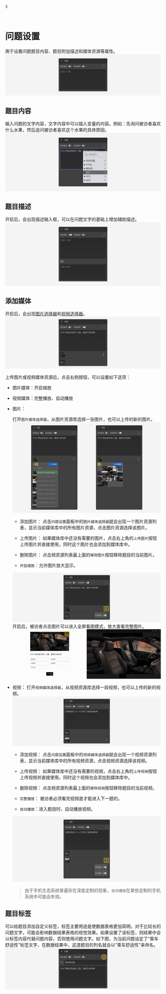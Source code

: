 ```index
3
```
```tag

```
```summary

```

# 问题设置

用于设置问题题目内容、题目附加描述和媒体资源等属性。
<img src='../../assets/snapshots/node-setting/question/normal.png'>

## 题目内容
输入问题的文字内容，文字内容中可以插入变量的内容。例如：先询问被访者喜欢什么水果，然后追问被访者喜欢这个水果的具体原因。
<img src='../../assets/snapshots/node-setting/question/variable.png'>

## 题目描述
开启后，会出现描述输入框，可以在问题文字的基础上增加辅助描述。
<img src='../../assets/snapshots/node-setting/question/description.png'>

## 添加媒体
开启后，会出现[图片选择器](../media/image.md)和[视频选择器](../media/video.md)。
<img src='../../assets/snapshots/node-setting/question/image.png'>

上传图片或视频媒体资源后，点击右侧按钮，可以设置如下选项：
  + 图片媒体：开启缩放
  + 视频媒体：完整播放、自动播放

+ 图片：

  打开`图片媒体选择器`，从图片资源库选择一张图片，也可以上传的新的图片。
  <img src='../../assets/snapshots/node-setting/question/assets/image-menu.png'>

  + 添加图片：
  点击`问题设置`面板中的`图片媒体选择器`就会出现一个图片资源列表，显示当前媒体库中的所有图片资源，点击图片资源选择该图片。

  + 上传图片：
  如果媒体库中还没有需要的图片，点击右上角的`上传图片`按钮上传图片并直接使用，同时这个图片也会添加到媒体库中。

  + 删除图片：
  点击频资源列表最上面的`移除图片`按钮移除题目的当前图片。

  + `开启缩放`：允许图片放大显示。
  <img src='../../assets/snapshots/node-setting/question/assets/zoom-in.png'>
  开启后，被访者点击图片可以进入全屏看图模式，放大查看完整图片。
  <img src='../../assets/snapshots/node-setting/question/assets/zoom-in-preview.png'>

+ 视频：
  打开`视频媒体选择器`，从视频资源库选择一段视频，也可以上传的新的视频。
  <img src='../../assets/snapshots/node-setting/question/video.png'>

  + 添加视频：
  点击`问题设置`面板中的`视频媒体选择器`就会出现一个视频资源列表，显示当前媒体库中的所有视频资源，点击视频资源选择该视频。

  + 上传视频：
  如果媒体库中还没有需要的视频，点击右上角的`上传视频`按钮上传视频并直接使用，同时这个视频也会添加到媒体库中。

  + 删除视频：
  点击频资源列表最上面的`移除视频`按钮移除题目的当前视频。

  + `完整播放`： 被访者必须看完视频是才能进入下一题的。
  + `自动播放`：进入题目时，自动播放视频。
  <img src='../../assets/snapshots/node-setting/question/auto-play.png'>

  > 由于手机生态系统普遍存在深度定制的现象，`自动播放`在某些定制的手机系统中可能会失效。

## 题目标签
可以给题目添加自定义标签，标签主要用途是使数据表格更加简明。对于比较长的问题文字，可能会影响数据结果表格的视觉效果。如果设置了该标签，则结果中会以标签内容代替问题内容，否则使用问题文字。如下图，为当前问题设定了“乘车舒适性”标签文字，在数据结果中，这道题目的列名就会以“乘车舒适性”来命名。
  <img src='../../assets/snapshots/node-setting/question/label.png'>

